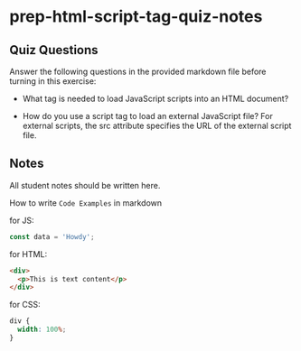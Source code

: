 # prep-html-script-tag-quiz-notes

## Quiz Questions

Answer the following questions in the provided markdown file before turning in this exercise:

- What tag is needed to load JavaScript scripts into an HTML document?
<script> tag is needed to load javascript scripts into an html document
- How do you use a script tag to write JavaScript directly in the HTML document?
  When the script is internal, it is placed directly between <script> and </script>
- How do you use a script tag to load an external JavaScript file?
  For external scripts, the src attribute specifies the URL of the external script file.

## Notes

All student notes should be written here.

How to write `Code Examples` in markdown

for JS:

```javascript
const data = 'Howdy';
```

for HTML:

```html
<div>
  <p>This is text content</p>
</div>
```

for CSS:

```css
div {
  width: 100%;
}
```
